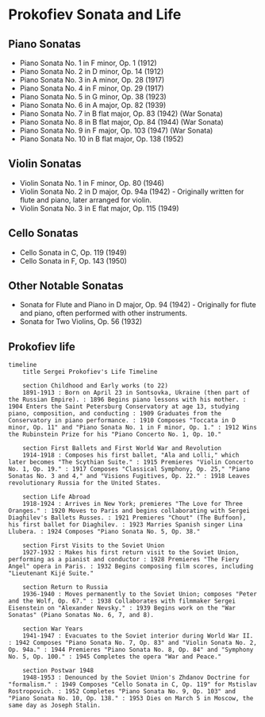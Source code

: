 # Prokofiev Sonata and Life

## Piano Sonatas

- Piano Sonata No. 1 in F minor, Op. 1 (1912)
- Piano Sonata No. 2 in D minor, Op. 14 (1912)
- Piano Sonata No. 3 in A minor, Op. 28 (1917)
- Piano Sonata No. 4 in F minor, Op. 29 (1917)
- Piano Sonata No. 5 in G minor, Op. 38 (1923)
- Piano Sonata No. 6 in A major, Op. 82 (1939)
- Piano Sonata No. 7 in B flat major, Op. 83 (1942) (War Sonata)
- Piano Sonata No. 8 in B flat major, Op. 84 (1944) (War Sonata)
- Piano Sonata No. 9 in F major, Op. 103 (1947) (War Sonata)
- Piano Sonata No. 10 in B flat major, Op. 138 (1952)

## Violin Sonatas

- Violin Sonata No. 1 in F minor, Op. 80 (1946)
- Violin Sonata No. 2 in D major, Op. 94a (1942) - Originally written for flute and piano, later arranged for violin.
- Violin Sonata No. 3 in E flat major, Op. 115 (1949)

## Cello Sonatas

- Cello Sonata in C, Op. 119 (1949)
- Cello Sonata in F, Op. 143 (1950)

## Other Notable Sonatas

- Sonata for Flute and Piano in D major, Op. 94 (1942) - Originally for flute and piano, often performed with other instruments.
- Sonata for Two Violins, Op. 56 (1932)

## Prokofiev life

```mermaid
timeline
    title Sergei Prokofiev's Life Timeline

    section Childhood and Early works (to 22)
    1891-1913 : Born on April 23 in Sontsovka, Ukraine (then part of the Russian Empire). : 1896 Begins piano lessons with his mother. : 1904 Enters the Saint Petersburg Conservatory at age 13, studying piano, composition, and conducting : 1909 Graduates from the Conservatory in piano performance. : 1910 Composes "Toccata in D minor, Op. 11" and "Piano Sonata No. 1 in F minor, Op. 1." : 1912 Wins the Rubinstein Prize for his "Piano Concerto No. 1, Op. 10."

    section First Ballets and First World War and Revolution
    1914-1918 : Composes his first ballet, "Ala and Lolli," which later becomes "The Scythian Suite." : 1915 Premieres "Violin Concerto No. 1, Op. 19." : 1917 Composes "Classical Symphony, Op. 25," "Piano Sonatas No. 3 and 4," and "Visions Fugitives, Op. 22." : 1918 Leaves revolutionary Russia for the United States.

    section Life Abroad
    1918-1924 : Arrives in New York; premieres "The Love for Three Oranges." : 1920 Moves to Paris and begins collaborating with Sergei Diaghilev's Ballets Russes. : 1921 Premieres "Chout" (The Buffoon), his first ballet for Diaghilev. : 1923 Marries Spanish singer Lina Llubera. : 1924 Composes "Piano Sonata No. 5, Op. 38."

    section First Visits to the Soviet Union
    1927-1932 : Makes his first return visit to the Soviet Union, performing as a pianist and conductor : 1928 Premieres "The Fiery Angel" opera in Paris. : 1932 Begins composing film scores, including "Lieutenant Kijé Suite."

    section Return to Russia
    1936-1940 : Moves permanently to the Soviet Union; composes "Peter and the Wolf, Op. 67." : 1938 Collaborates with filmmaker Sergei Eisenstein on "Alexander Nevsky." : 1939 Begins work on the "War Sonatas" (Piano Sonatas No. 6, 7, and 8).

    section War Years
    1941-1947 : Evacuates to the Soviet interior during World War II. : 1942 Composes "Piano Sonata No. 7, Op. 83" and "Violin Sonata No. 2, Op. 94a." : 1944 Premieres "Piano Sonata No. 8, Op. 84" and "Symphony No. 5, Op. 100." : 1945 Completes the opera "War and Peace."

    section Postwar 1948
    1948-1953 : Denounced by the Soviet Union's Zhdanov Doctrine for "formalism." : 1949 Composes "Cello Sonata in C, Op. 119" for Mstislav Rostropovich. : 1952 Completes "Piano Sonata No. 9, Op. 103" and "Piano Sonata No. 10, Op. 138." : 1953 Dies on March 5 in Moscow, the same day as Joseph Stalin.
```
